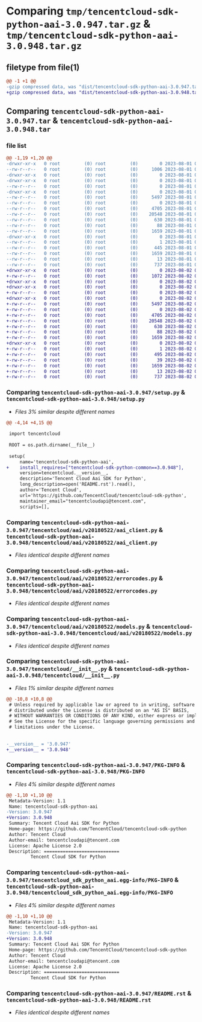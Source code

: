 # Comparing `tmp/tencentcloud-sdk-python-aai-3.0.947.tar.gz` & `tmp/tencentcloud-sdk-python-aai-3.0.948.tar.gz`

## filetype from file(1)

```diff
@@ -1 +1 @@
-gzip compressed data, was "dist/tencentcloud-sdk-python-aai-3.0.947.tar", last modified: Tue Aug  1 00:17:59 2023, max compression
+gzip compressed data, was "dist/tencentcloud-sdk-python-aai-3.0.948.tar", last modified: Wed Aug  2 00:21:43 2023, max compression
```

## Comparing `tencentcloud-sdk-python-aai-3.0.947.tar` & `tencentcloud-sdk-python-aai-3.0.948.tar`

### file list

```diff
@@ -1,19 +1,20 @@
-drwxr-xr-x   0 root         (0) root         (0)        0 2023-08-01 00:17:59.000000 tencentcloud-sdk-python-aai-3.0.947/
--rw-r--r--   0 root         (0) root         (0)     1006 2023-08-01 00:17:59.000000 tencentcloud-sdk-python-aai-3.0.947/setup.py
-drwxr-xr-x   0 root         (0) root         (0)        0 2023-08-01 00:17:59.000000 tencentcloud-sdk-python-aai-3.0.947/tencentcloud/
-drwxr-xr-x   0 root         (0) root         (0)        0 2023-08-01 00:17:59.000000 tencentcloud-sdk-python-aai-3.0.947/tencentcloud/aai/
--rw-r--r--   0 root         (0) root         (0)        0 2023-08-01 00:17:59.000000 tencentcloud-sdk-python-aai-3.0.947/tencentcloud/aai/__init__.py
-drwxr-xr-x   0 root         (0) root         (0)        0 2023-08-01 00:17:59.000000 tencentcloud-sdk-python-aai-3.0.947/tencentcloud/aai/v20180522/
--rw-r--r--   0 root         (0) root         (0)     5497 2023-08-01 00:17:59.000000 tencentcloud-sdk-python-aai-3.0.947/tencentcloud/aai/v20180522/aai_client.py
--rw-r--r--   0 root         (0) root         (0)        0 2023-08-01 00:17:59.000000 tencentcloud-sdk-python-aai-3.0.947/tencentcloud/aai/v20180522/__init__.py
--rw-r--r--   0 root         (0) root         (0)     4705 2023-08-01 00:17:59.000000 tencentcloud-sdk-python-aai-3.0.947/tencentcloud/aai/v20180522/errorcodes.py
--rw-r--r--   0 root         (0) root         (0)    20548 2023-08-01 00:17:59.000000 tencentcloud-sdk-python-aai-3.0.947/tencentcloud/aai/v20180522/models.py
--rw-r--r--   0 root         (0) root         (0)      630 2023-08-01 00:17:59.000000 tencentcloud-sdk-python-aai-3.0.947/tencentcloud/__init__.py
--rw-r--r--   0 root         (0) root         (0)       88 2023-08-01 00:17:59.000000 tencentcloud-sdk-python-aai-3.0.947/setup.cfg
--rw-r--r--   0 root         (0) root         (0)     1659 2023-08-01 00:17:59.000000 tencentcloud-sdk-python-aai-3.0.947/PKG-INFO
-drwxr-xr-x   0 root         (0) root         (0)        0 2023-08-01 00:17:59.000000 tencentcloud-sdk-python-aai-3.0.947/tencentcloud_sdk_python_aai.egg-info/
--rw-r--r--   0 root         (0) root         (0)        1 2023-08-01 00:17:59.000000 tencentcloud-sdk-python-aai-3.0.947/tencentcloud_sdk_python_aai.egg-info/dependency_links.txt
--rw-r--r--   0 root         (0) root         (0)      445 2023-08-01 00:17:59.000000 tencentcloud-sdk-python-aai-3.0.947/tencentcloud_sdk_python_aai.egg-info/SOURCES.txt
--rw-r--r--   0 root         (0) root         (0)     1659 2023-08-01 00:17:59.000000 tencentcloud-sdk-python-aai-3.0.947/tencentcloud_sdk_python_aai.egg-info/PKG-INFO
--rw-r--r--   0 root         (0) root         (0)       13 2023-08-01 00:17:59.000000 tencentcloud-sdk-python-aai-3.0.947/tencentcloud_sdk_python_aai.egg-info/top_level.txt
--rw-r--r--   0 root         (0) root         (0)      737 2023-08-01 00:17:59.000000 tencentcloud-sdk-python-aai-3.0.947/README.rst
+drwxr-xr-x   0 root         (0) root         (0)        0 2023-08-02 00:21:43.000000 tencentcloud-sdk-python-aai-3.0.948/
+-rw-r--r--   0 root         (0) root         (0)     1072 2023-08-02 00:21:43.000000 tencentcloud-sdk-python-aai-3.0.948/setup.py
+drwxr-xr-x   0 root         (0) root         (0)        0 2023-08-02 00:21:43.000000 tencentcloud-sdk-python-aai-3.0.948/tencentcloud/
+drwxr-xr-x   0 root         (0) root         (0)        0 2023-08-02 00:21:43.000000 tencentcloud-sdk-python-aai-3.0.948/tencentcloud/aai/
+-rw-r--r--   0 root         (0) root         (0)        0 2023-08-02 00:21:43.000000 tencentcloud-sdk-python-aai-3.0.948/tencentcloud/aai/__init__.py
+drwxr-xr-x   0 root         (0) root         (0)        0 2023-08-02 00:21:43.000000 tencentcloud-sdk-python-aai-3.0.948/tencentcloud/aai/v20180522/
+-rw-r--r--   0 root         (0) root         (0)     5497 2023-08-02 00:21:43.000000 tencentcloud-sdk-python-aai-3.0.948/tencentcloud/aai/v20180522/aai_client.py
+-rw-r--r--   0 root         (0) root         (0)        0 2023-08-02 00:21:43.000000 tencentcloud-sdk-python-aai-3.0.948/tencentcloud/aai/v20180522/__init__.py
+-rw-r--r--   0 root         (0) root         (0)     4705 2023-08-02 00:21:43.000000 tencentcloud-sdk-python-aai-3.0.948/tencentcloud/aai/v20180522/errorcodes.py
+-rw-r--r--   0 root         (0) root         (0)    20548 2023-08-02 00:21:43.000000 tencentcloud-sdk-python-aai-3.0.948/tencentcloud/aai/v20180522/models.py
+-rw-r--r--   0 root         (0) root         (0)      630 2023-08-02 00:21:43.000000 tencentcloud-sdk-python-aai-3.0.948/tencentcloud/__init__.py
+-rw-r--r--   0 root         (0) root         (0)       88 2023-08-02 00:21:43.000000 tencentcloud-sdk-python-aai-3.0.948/setup.cfg
+-rw-r--r--   0 root         (0) root         (0)     1659 2023-08-02 00:21:43.000000 tencentcloud-sdk-python-aai-3.0.948/PKG-INFO
+drwxr-xr-x   0 root         (0) root         (0)        0 2023-08-02 00:21:43.000000 tencentcloud-sdk-python-aai-3.0.948/tencentcloud_sdk_python_aai.egg-info/
+-rw-r--r--   0 root         (0) root         (0)        1 2023-08-02 00:21:43.000000 tencentcloud-sdk-python-aai-3.0.948/tencentcloud_sdk_python_aai.egg-info/dependency_links.txt
+-rw-r--r--   0 root         (0) root         (0)      495 2023-08-02 00:21:43.000000 tencentcloud-sdk-python-aai-3.0.948/tencentcloud_sdk_python_aai.egg-info/SOURCES.txt
+-rw-r--r--   0 root         (0) root         (0)       39 2023-08-02 00:21:43.000000 tencentcloud-sdk-python-aai-3.0.948/tencentcloud_sdk_python_aai.egg-info/requires.txt
+-rw-r--r--   0 root         (0) root         (0)     1659 2023-08-02 00:21:43.000000 tencentcloud-sdk-python-aai-3.0.948/tencentcloud_sdk_python_aai.egg-info/PKG-INFO
+-rw-r--r--   0 root         (0) root         (0)       13 2023-08-02 00:21:43.000000 tencentcloud-sdk-python-aai-3.0.948/tencentcloud_sdk_python_aai.egg-info/top_level.txt
+-rw-r--r--   0 root         (0) root         (0)      737 2023-08-02 00:21:43.000000 tencentcloud-sdk-python-aai-3.0.948/README.rst
```

### Comparing `tencentcloud-sdk-python-aai-3.0.947/setup.py` & `tencentcloud-sdk-python-aai-3.0.948/setup.py`

 * *Files 3% similar despite different names*

```diff
@@ -4,14 +4,15 @@
 
 import tencentcloud
 
 ROOT = os.path.dirname(__file__)
 
 setup(
     name='tencentcloud-sdk-python-aai',
+    install_requires=["tencentcloud-sdk-python-common==3.0.948"],
     version=tencentcloud.__version__,
     description='Tencent Cloud Aai SDK for Python',
     long_description=open('README.rst').read(),
     author='Tencent Cloud',
     url='https://github.com/TencentCloud/tencentcloud-sdk-python',
     maintainer_email="tencentcloudapi@tencent.com",
     scripts=[],
```

### Comparing `tencentcloud-sdk-python-aai-3.0.947/tencentcloud/aai/v20180522/aai_client.py` & `tencentcloud-sdk-python-aai-3.0.948/tencentcloud/aai/v20180522/aai_client.py`

 * *Files identical despite different names*

### Comparing `tencentcloud-sdk-python-aai-3.0.947/tencentcloud/aai/v20180522/errorcodes.py` & `tencentcloud-sdk-python-aai-3.0.948/tencentcloud/aai/v20180522/errorcodes.py`

 * *Files identical despite different names*

### Comparing `tencentcloud-sdk-python-aai-3.0.947/tencentcloud/aai/v20180522/models.py` & `tencentcloud-sdk-python-aai-3.0.948/tencentcloud/aai/v20180522/models.py`

 * *Files identical despite different names*

### Comparing `tencentcloud-sdk-python-aai-3.0.947/tencentcloud/__init__.py` & `tencentcloud-sdk-python-aai-3.0.948/tencentcloud/__init__.py`

 * *Files 1% similar despite different names*

```diff
@@ -10,8 +10,8 @@
 # Unless required by applicable law or agreed to in writing, software
 # distributed under the License is distributed on an "AS IS" BASIS,
 # WITHOUT WARRANTIES OR CONDITIONS OF ANY KIND, either express or implied.
 # See the License for the specific language governing permissions and
 # limitations under the License.
 
 
-__version__ = '3.0.947'
+__version__ = '3.0.948'
```

### Comparing `tencentcloud-sdk-python-aai-3.0.947/PKG-INFO` & `tencentcloud-sdk-python-aai-3.0.948/PKG-INFO`

 * *Files 4% similar despite different names*

```diff
@@ -1,10 +1,10 @@
 Metadata-Version: 1.1
 Name: tencentcloud-sdk-python-aai
-Version: 3.0.947
+Version: 3.0.948
 Summary: Tencent Cloud Aai SDK for Python
 Home-page: https://github.com/TencentCloud/tencentcloud-sdk-python
 Author: Tencent Cloud
 Author-email: tencentcloudapi@tencent.com
 License: Apache License 2.0
 Description: ============================
         Tencent Cloud SDK for Python
```

### Comparing `tencentcloud-sdk-python-aai-3.0.947/tencentcloud_sdk_python_aai.egg-info/PKG-INFO` & `tencentcloud-sdk-python-aai-3.0.948/tencentcloud_sdk_python_aai.egg-info/PKG-INFO`

 * *Files 4% similar despite different names*

```diff
@@ -1,10 +1,10 @@
 Metadata-Version: 1.1
 Name: tencentcloud-sdk-python-aai
-Version: 3.0.947
+Version: 3.0.948
 Summary: Tencent Cloud Aai SDK for Python
 Home-page: https://github.com/TencentCloud/tencentcloud-sdk-python
 Author: Tencent Cloud
 Author-email: tencentcloudapi@tencent.com
 License: Apache License 2.0
 Description: ============================
         Tencent Cloud SDK for Python
```

### Comparing `tencentcloud-sdk-python-aai-3.0.947/README.rst` & `tencentcloud-sdk-python-aai-3.0.948/README.rst`

 * *Files identical despite different names*

